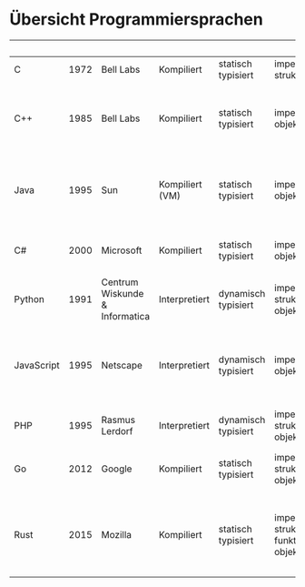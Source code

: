 # Übersicht Programmiersprachen

|            |      |                                |                 |                     |                                                       | Anwendungsgebiet                                                                      | Eigenschaften                                                                                                 |
|------------|------|--------------------------------|-----------------|---------------------|-------------------------------------------------------|---------------------------------------------------------------------------------------|---------------------------------------------------------------------------------------------------------------|
| C          | 1972 | Bell Labs                      | Kompiliert      | statisch typisiert  | imperativ, strukturiert                               | Betriebssystemen und Embedded                                                         | Sehr schnell und effizient                                                                                    |
| C++        | 1985 | Bell Labs                      | Kompiliert      | statisch typisiert  | imperativ, objektorientiert                           | Betriebssystemen, Desktop Applikationen, Games, Datenbanken, Interpreter              | Schnell und effizient, Hochkomplex                                                                            |
| Java       | 1995 | Sun                            | Kompiliert (VM) | statisch typisiert  | imperativ, objektorientiert                           | Enterprise Umfeld                                                                     | Virtuelle Maschine (Plattformunabhängig), Grosses Angebot an Bibliotheken und Werkzeugen, einfache Syntax    |
| C#         | 2000 | Microsoft                      | Kompiliert      | statisch typisiert  | imperativ, objektorientiert                           | Game Entwicklung (Unity), Microsoft Ökosystem, Enterprise Umfeld                      |                                                                                                               |
| Python     | 1991 | Centrum Wiskunde & Informatica | Interpretiert   | dynamisch typisiert | imperativ, strukturiert, objektorientiert             | Wissenschaften, Machine Learning, Big Data, Einsteiger, Automation                    | Einfache Syntax, grosses Angebot an Bibliotheken und Werkzeugen                                               |
| JavaScript | 1995 | Netscape                       | Interpretiert   | dynamisch typisiert | imperativ, objektorientiert                           | Web Frontend und Backend                                                              | Relativ performant, grosse Verbreitung, enorme Auswahl an Bibliotheken und Werkzeugen, Leistungsfähige Syntax |
| PHP        | 1995 | Rasmus Lerdorf                 | Interpretiert   | dynamisch typisiert | imperativ, strukturiert, objektorientiert             | Web                                                                                   |                                                                                                               |
| Go         | 2012 | Google                         | Kompiliert      | statisch typisiert  | imperativ, strukturiert, objektorientiert             | Web Backend, Tooling, DevOps                                                          | Keine Vererbung, Effizienz, Lesbarkeit / DX, Networking, Multiprocessing                                      |
| Rust       | 2015 | Mozilla                        | Kompiliert      | statisch typisiert  | imperativ, strukturiert, funktional, objektorientiert | Betriebssystemen, Desktop Applikationen, Games, Datenbanken, Interpreter, Web Backend | Keine Garbage Collection, Sicher, Nebenläufig Seit 2022 im Linux Kernel verwendet                             |

